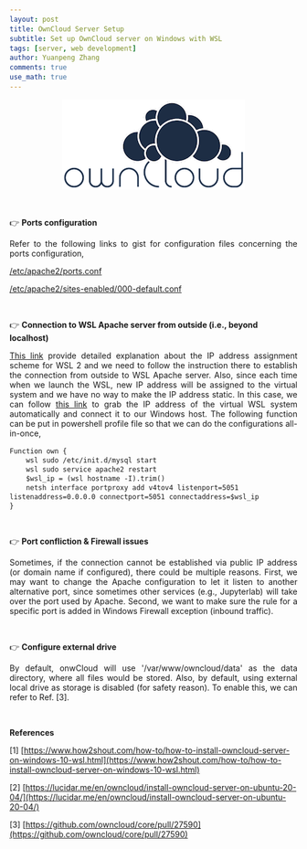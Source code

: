 ```yaml
---
layout: post
title: OwnCloud Server Setup
subtitle: Set up OwnCloud server on Windows with WSL
tags: [server, web development]
author: Yuanpeng Zhang
comments: true
use_math: true
---
```


<p align='center'>
<img src="/assets/img/posts/ownc_setup.png"
   style="border:none;"
   alt="ownc_setup"
   title="ownc_setup" />
</p>

<p align='center'>
<br />
</p>

👉 **Ports configuration**

<p style='text-align: justify'>
Refer to the following links to gist for configuration files concerning the ports configuration,
</p>

[/etc/apache2/ports.conf](https://draft.blogger.com/blog/post/edit/713170236114697752/459863480324374329#)

[/etc/apache2/sites-enabled/000-default.conf](https://draft.blogger.com/blog/post/edit/713170236114697752/459863480324374329#)

<br />

👉 **Connection to WSL Apache server from outside (i.e., beyond localhost)**

<p style='text-align: justify'>
<a target="_blank" href="https://draft.blogger.com/blog/post/edit/713170236114697752/459863480324374329#">This link</a> provide detailed explanation about the IP address assignment scheme for WSL 2 and we need to follow the instruction there to establish the connection from outside to WSL Apache server. Also, since each time when we launch the WSL, new IP address will be assigned to the virtual system and we have no way to make the IP address static. In this case, we can follow <a target="_blank" href="https://draft.blogger.com/blog/post/edit/713170236114697752/459863480324374329#">this link</a> to grab the IP address of the virtual WSL system automatically and connect it to our Windows host. The following function can be put in powershell profile file so that we can do the configurations all-in-once,
</p>

```
Function own {
    wsl sudo /etc/init.d/mysql start
    wsl sudo service apache2 restart
    $wsl_ip = (wsl hostname -I).trim()
    netsh interface portproxy add v4tov4 listenport=5051 listenaddress=0.0.0.0 connectport=5051 connectaddress=$wsl_ip
}
```

<br />

👉 **Port confliction & Firewall issues**

<p style='text-align: justify'>
Sometimes, if the connection cannot be established via public IP address (or domain name if configured), there could be multiple reasons. First, we may want to change the Apache configuration to let it listen to another alternative port, since sometimes other services (e.g., Jupyterlab) will take over the port used by Apache. Second, we want to make sure the rule for a specific port is added in Windows Firewall exception (inbound traffic).
</p>

<br />

👉 **Configure external drive**

<p style='text-align: justify'>
By default, onwCloud will use '/var/www/owncloud/data' as the data directory, where all files would be stored. Also, by default, using external local drive as storage is disabled (for safety reason). To enable this, we can refer to Ref. [3].
</p>

<br />

<b>References</b>

[1] [https://www.how2shout.com/how-to/how-to-install-owncloud-server-on-windows-10-wsl.html](https://www.how2shout.com/how-to/how-to-install-owncloud-server-on-windows-10-wsl.html)

[2] [https://lucidar.me/en/owncloud/install-owncloud-server-on-ubuntu-20-04/](https://lucidar.me/en/owncloud/install-owncloud-server-on-ubuntu-20-04/)

[3] [https://github.com/owncloud/core/pull/27590](https://github.com/owncloud/core/pull/27590)
